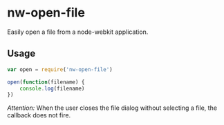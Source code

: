 # nw-open-file

Easily open a file from a node-webkit application.

## Usage

```javascript
var open = require('nw-open-file')

open(function(filename) {
    console.log(filename)
})
```

_Attention:_ When the user closes the file dialog without selecting a file, the callback does not fire.

